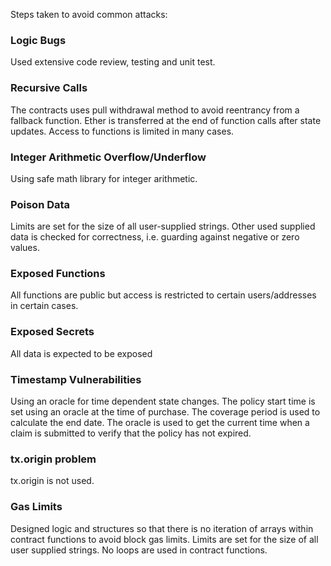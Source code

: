 Steps taken to avoid common attacks:

### Logic Bugs
Used extensive code review, testing and unit test.

### Recursive Calls
The contracts uses pull withdrawal method to avoid reentrancy from a fallback function.  Ether is transferred at the end of function calls after state updates.  Access to functions is limited in many cases.

### Integer Arithmetic Overflow/Underflow
Using safe math library for integer arithmetic.

### Poison Data
Limits are set for the size of all user-supplied strings.
Other used supplied data is checked for correctness, i.e. guarding against negative or zero values.

### Exposed Functions
All functions are public but access is restricted to certain users/addresses in certain cases.

### Exposed Secrets
All data is expected to be exposed

### Timestamp Vulnerabilities
Using an oracle for time dependent state changes.  The policy start time is set using an oracle at the time of purchase.  The coverage period is used to calculate the end date.  The oracle is used to get the current time when a claim is submitted to verify that the policy has not expired.

### tx.origin problem
tx.origin is not used.

### Gas Limits
Designed logic and structures so that there is no iteration of arrays within contract functions to avoid block gas limits.  Limits are set for the size of all user supplied strings.  No loops are used in contract functions.
